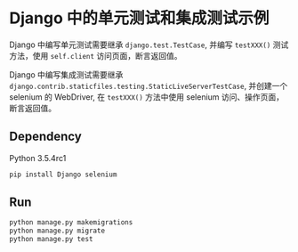 # Django 中的单元测试和集成测试示例

Django 中编写单元测试需要继承 `django.test.TestCase`, 并编写 `testXXX()` 测试方法，使用 `self.client` 访问页面，断言返回值。

Django 中编写集成测试需要继承 `django.contrib.staticfiles.testing.StaticLiveServerTestCase`, 并创建一个 selenium 的 WebDriver, 在 `testXXX()` 方法中使用 selenium 访问、操作页面，断言返回值。

## Dependency

Python 3.5.4rc1

```bash
pip install Django selenium
```

## Run

```bash
python manage.py makemigrations
python manage.py migrate
python manage.py test
```